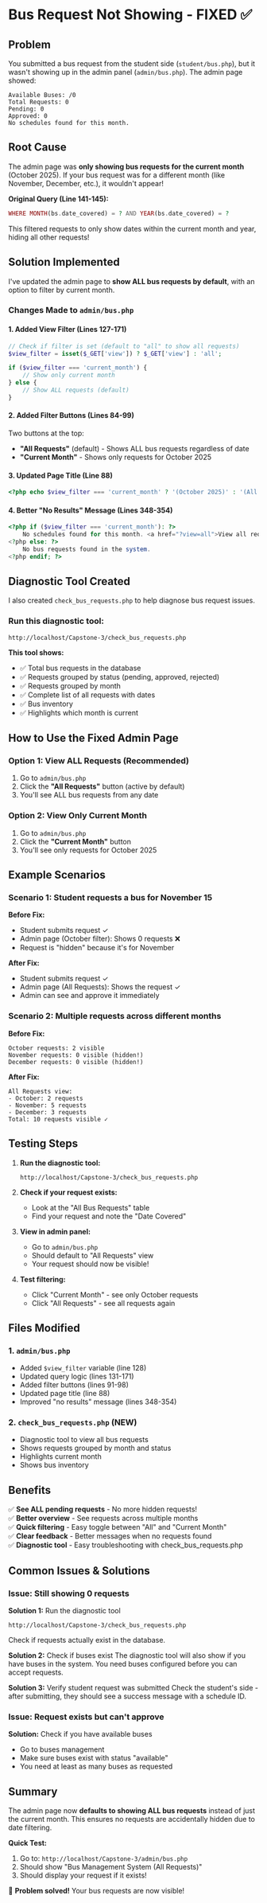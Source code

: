# Bus Request Not Showing - FIXED ✅

## Problem

You submitted a bus request from the student side (`student/bus.php`), but it wasn't showing up in the admin panel (`admin/bus.php`). The admin page showed:

```
Available Buses: /0
Total Requests: 0
Pending: 0
Approved: 0
No schedules found for this month.
```

## Root Cause

The admin page was **only showing bus requests for the current month** (October 2025). If your bus request was for a different month (like November, December, etc.), it wouldn't appear!

**Original Query (Line 141-145):**
```php
WHERE MONTH(bs.date_covered) = ? AND YEAR(bs.date_covered) = ?
```

This filtered requests to only show dates within the current month and year, hiding all other requests!

## Solution Implemented

I've updated the admin page to **show ALL bus requests by default**, with an option to filter by current month.

### Changes Made to `admin/bus.php`

#### 1. Added View Filter (Lines 127-171)
```php
// Check if filter is set (default to "all" to show all requests)
$view_filter = isset($_GET['view']) ? $_GET['view'] : 'all';

if ($view_filter === 'current_month') {
    // Show only current month
} else {
    // Show ALL requests (default)
}
```

#### 2. Added Filter Buttons (Lines 84-99)
Two buttons at the top:
- **"All Requests"** (default) - Shows ALL bus requests regardless of date
- **"Current Month"** - Shows only requests for October 2025

#### 3. Updated Page Title (Line 88)
```php
<?php echo $view_filter === 'current_month' ? '(October 2025)' : '(All Requests)'; ?>
```

#### 4. Better "No Results" Message (Lines 348-354)
```php
<?php if ($view_filter === 'current_month'): ?>
    No schedules found for this month. <a href="?view=all">View all requests</a>
<?php else: ?>
    No bus requests found in the system.
<?php endif; ?>
```

## Diagnostic Tool Created

I also created `check_bus_requests.php` to help diagnose bus request issues.

### Run this diagnostic tool:
```
http://localhost/Capstone-3/check_bus_requests.php
```

**This tool shows:**
- ✅ Total bus requests in the database
- ✅ Requests grouped by status (pending, approved, rejected)
- ✅ Requests grouped by month
- ✅ Complete list of all requests with dates
- ✅ Bus inventory
- ✅ Highlights which month is current

## How to Use the Fixed Admin Page

### Option 1: View ALL Requests (Recommended)
1. Go to `admin/bus.php`
2. Click the **"All Requests"** button (active by default)
3. You'll see ALL bus requests from any date

### Option 2: View Only Current Month
1. Go to `admin/bus.php`
2. Click the **"Current Month"** button
3. You'll see only requests for October 2025

## Example Scenarios

### Scenario 1: Student requests a bus for November 15
**Before Fix:**
- Student submits request ✓
- Admin page (October filter): Shows 0 requests ❌
- Request is "hidden" because it's for November

**After Fix:**
- Student submits request ✓
- Admin page (All Requests): Shows the request ✓
- Admin can see and approve it immediately

### Scenario 2: Multiple requests across different months
**Before Fix:**
```
October requests: 2 visible
November requests: 0 visible (hidden!)
December requests: 0 visible (hidden!)
```

**After Fix:**
```
All Requests view:
- October: 2 requests
- November: 5 requests  
- December: 3 requests
Total: 10 requests visible ✓
```

## Testing Steps

1. **Run the diagnostic tool:**
   ```
   http://localhost/Capstone-3/check_bus_requests.php
   ```
   
2. **Check if your request exists:**
   - Look at the "All Bus Requests" table
   - Find your request and note the "Date Covered"
   
3. **View in admin panel:**
   - Go to `admin/bus.php`
   - Should default to "All Requests" view
   - Your request should now be visible!

4. **Test filtering:**
   - Click "Current Month" - see only October requests
   - Click "All Requests" - see all requests again

## Files Modified

### 1. `admin/bus.php`
- Added `$view_filter` variable (line 128)
- Updated query logic (lines 131-171)  
- Added filter buttons (lines 91-98)
- Updated page title (line 88)
- Improved "no results" message (lines 348-354)

### 2. `check_bus_requests.php` (NEW)
- Diagnostic tool to view all bus requests
- Shows requests grouped by month and status
- Highlights current month
- Shows bus inventory

## Benefits

✅ **See ALL pending requests** - No more hidden requests!  
✅ **Better overview** - See requests across multiple months  
✅ **Quick filtering** - Easy toggle between "All" and "Current Month"  
✅ **Clear feedback** - Better messages when no requests found  
✅ **Diagnostic tool** - Easy troubleshooting with check_bus_requests.php  

## Common Issues & Solutions

### Issue: Still showing 0 requests

**Solution 1:** Run the diagnostic tool
```
http://localhost/Capstone-3/check_bus_requests.php
```
Check if requests actually exist in the database.

**Solution 2:** Check if buses exist
The diagnostic tool will also show if you have buses in the system. You need buses configured before you can accept requests.

**Solution 3:** Verify student request was submitted
Check the student's side - after submitting, they should see a success message with a schedule ID.

### Issue: Request exists but can't approve

**Solution:** Check if you have available buses
- Go to buses management
- Make sure buses exist with status "available"
- You need at least as many buses as requested

## Summary

The admin page now **defaults to showing ALL bus requests** instead of just the current month. This ensures no requests are accidentally hidden due to date filtering.

**Quick Test:**
1. Go to: `http://localhost/Capstone-3/admin/bus.php`
2. Should show "Bus Management System (All Requests)"
3. Should display your request if it exists!

🎉 **Problem solved!** Your bus requests are now visible!











